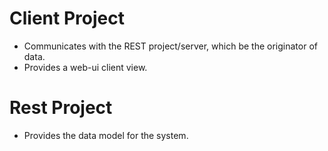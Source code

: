 Client Project
===

- Communicates with the REST project/server, which be the originator of data.
- Provides a web-ui client view.

Rest Project
===

- Provides the data model for the system.
